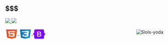 ## $$$
 <div>
  <a href="https://github.com/slolstrix">
  <img height="180em" src="https://github-readme-stats.vercel.app/api?username=slolstrix&show_icons=true&theme=midnight-purple&include_all_commits=true&count_private=true"/>
  <img height="100em" src="https://github-readme-stats.vercel.app/api/top-langs/?username=slolstrix&layout=compact&langs_count=7&theme=midnight-purple"/>
</div>
<div style="display: inline_block"><br>
  <img align="center" alt="Slols-HTML" height="30" width="40" src="https://raw.githubusercontent.com/devicons/devicon/master/icons/html5/html5-original.svg">
  <img align="center" alt="Slols-CSS" height="30" width="40" src="https://raw.githubusercontent.com/devicons/devicon/master/icons/css3/css3-original.svg">
  <img align="center" alt="Slols-CSS" height="30" width="40" src="https://github.com/devicons/devicon/blob/master/icons/bootstrap/bootstrap-original.svg">
  <img align="right" alt="Slols-yoda" height"30" width"40" src="https://i.pinimg.com/originals/ca/15/e3/ca15e394459d9f64e16d80c494405e5b.gif">
</div>
  
  ##
 
</div>
